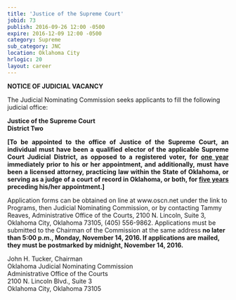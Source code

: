```yaml
---
title: 'Justice of the Supreme Court'
jobid: 73
publish: 2016-09-26 12:00 -0500
expire: 2016-12-09 12:00 -0500
category: Supreme
sub_category: JNC
location: Oklahoma City
hrlogic: 20
layout: career
---
```

<div class="vacant">
<div class="rup-head">
<p class="centerText"><b>NOTICE OF JUDICIAL VACANCY</b></p>

<p>The Judicial Nominating Commission seeks applicants to fill the following judicial office:</p>
<p class="centerText">
<strong>Justice of the Supreme Court</strong><br>
<strong>District Two</strong></p>
</div>
<div class="rup-body">
<p class="innervacant" style="text-align: justify;">
<strong>
[To be appointed to the office of Justice of the Supreme Court, an individual must have been a qualified elector of the applicable Supreme Court Judicial District, as opposed to a registered voter, for <u>one year</u> immediately prior to his or her appointment, and additionally, must have been a licensed attorney, practicing law within the State of Oklahoma, or serving as a judge of a court of record in Oklahoma, or both, for <u>five years</u> preceding his/her appointment.]
</strong>
</p>
<p>Application forms can be obtained on line at www.oscn.net under the link to Programs, then Judicial Nominating Commission, or by contacting Tammy Reaves, Administrative Office of the Courts, 2100 N. Lincoln, Suite 3, Oklahoma City, Oklahoma  73105, (405) 556-9862.   Applications must be submitted to the Chairman of the Commission at the same address 
<strong>no later than 5:00 p.m., Monday, November 14, 2016. If applications are mailed, they must be postmarked by midnight, November 14, 2016.</strong></p>
<p class="centerText">John H. Tucker, Chairman<br>
Oklahoma Judicial Nominating Commission<br>
Administrative Office of the Courts<br>
2100 N. Lincoln Blvd., Suite 3<br>
Oklahoma City, Oklahoma 73105</p>
</div>
</div>